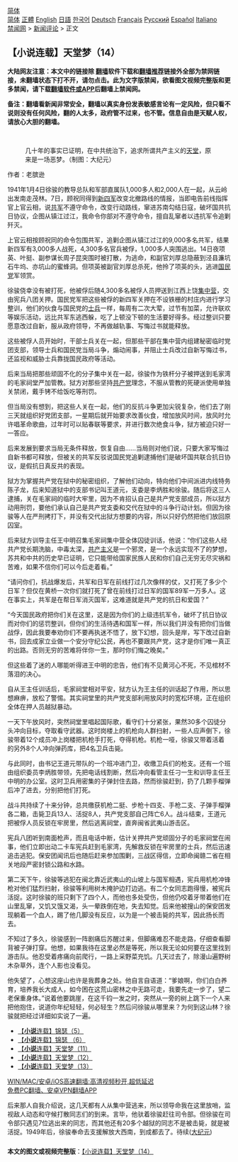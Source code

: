  <!-- 面包屑导航 --> <div class="breadcrumb"><!-- GTranslate: https://gtranslate.io/ -->  <div class="switcher notranslate">  <div class="selected">  <a href="#" onclick="return false;"> 简体</a>  </div>  <div class="option">  <a href="https://www.bannedbook.org" onclick="doGTranslate('zh-CN|zh-CN');jQuery('div.switcher div.selected a').html(jQuery(this).html());return false;" title="简体中文" class="nturl selected"> 简体</a>  <a href="https://www.bannedbook.org/zh-tw/" onclick="doGTranslate('zh-CN|zh-TW');jQuery('div.switcher div.selected a').html(jQuery(this).html());return false;" title="繁體中文" class="nturl"> 正體</a>  <a href="https://www.bannedbook.org/en/" onclick="doGTranslate('zh-CN|en');jQuery('div.switcher div.selected a').html(jQuery(this).html());return false;" title="English" class="nturl"> English</a>  <a href="https://www.bannedbook.org/ja/" onclick="doGTranslate('zh-CN|ja');jQuery('div.switcher div.selected a').html(jQuery(this).html());return false;" title="日本語" class="nturl"> 日語</a>  <a href="https://www.bannedbook.org/ko/" onclick="doGTranslate('zh-CN|ko');jQuery('div.switcher div.selected a').html(jQuery(this).html());return false;" title="한국어" class="nturl"> 한국어</a>  <a href="https://www.bannedbook.org/de/" onclick="doGTranslate('zh-CN|de');jQuery('div.switcher div.selected a').html(jQuery(this).html());return false;" title="Deutsch" class="nturl"> Deutsch</a>  <a href="https://www.bannedbook.org/fr/" onclick="doGTranslate('zh-CN|fr');jQuery('div.switcher div.selected a').html(jQuery(this).html());return false;" title="Français" class="nturl"> Français</a>  <a href="https://www.bannedbook.org/ru/" onclick="doGTranslate('zh-CN|ru');jQuery('div.switcher div.selected a').html(jQuery(this).html());return false;" title="Русский" class="nturl"> Русский</a>  <a href="https://www.bannedbook.org/es/" onclick="doGTranslate('zh-CN|es');jQuery('div.switcher div.selected a').html(jQuery(this).html());return false;" title="Español" class="nturl"> Español</a>  <a href="https://www.bannedbook.org/it/" onclick="doGTranslate('zh-CN|it');jQuery('div.switcher div.selected a').html(jQuery(this).html());return false;" title="Italiano" class="nturl"> Italiano</a>  </div>  </div>      <div class='breadcrumb-sub'><!-- Breadcrumb NavXT 6.3.0 --> <a href="https://www.bannedbook.org/" class="home">禁闻网</a> &gt; <a href="https://www.bannedbook.org/bnews/comments/" class="category">新闻评论</a> &gt; 正文</div></div><h2>【小说连载】天堂梦（14）</h2> <p class="notice"><b>大陆网友注意：本文中的链接除 <a href="https://github.com/bannedbook/fanqiang" >翻墙</a>软件下载和<a href="https://github.com/killgcd/justmysocks/blob/master/README.md">翻墙推荐</a>链接外全部为禁网链接，未翻墙状态下打不开，请勿点击。此为文字版禁闻，欲看图文视频完整版和更多禁闻，请下载<a href="https://github.com/bannedbook/fanqiang">翻墙软件或APP</a>后翻墙上禁闻网。</p><p>备注：翻墙看新闻非常安全，翻墙以真实身份发表敏感言论有一定风险，但只看不说则没有任何风险，翻的人太多，政府管不过来，也不管。信息自由是天赋人权，请放心大胆的翻墙。</b></p>  <div class="entry"> <br /> <figure><a href="https://i1.wp.com/upload-images-bucket-v64rleca837do.s3.eu-west-1.amazonaws.com/wp-content/uploads/2021/07/29083550/Heaven-600x400-1.jpg?fit=600%2C400&#038;ssl=1" data-caption="几十年的事实已证明，在中共统治下，追求所谓共产主义的天堂，原来是一场恶梦。（制图：大纪元）"></a><figcaption class="wp-caption-text">几十年的事实已证明，在中共统治下，追求所谓共产主义的<a href="https://www.bannedbook.org/bnews/tag/%e5%a4%a9%e5%a0%82/" class="st_tag internal_tag" rel="tag" title="标签 天堂 下的日志">天堂</a>，原来是一场恶梦。（制图：大纪元）</figcaption></figure> <p>作者：老膑逊</p> <p>1941年1月4日徐骏的教导总队和军部直属队1,000多人和2,000人在一起，从云岭出发南走茂林。7日，顾祝同得到<a href="https://www.bannedbook.org/bnews/tag/%E6%96%B0%E5%9B%9B%E5%86%9B/" class="st_tag internal_tag" rel="tag" title="标签 新四军 下的日志">新四军</a>改变北撤路线的情报，当即电告前线指挥官上官云相，说<a href="https://www.bannedbook.org/bnews/tag/%e5%85%b1%e5%86%9b/" class="st_tag internal_tag" rel="tag" title="标签 共军 下的日志">共军</a>不遵守命令，改变行动路线，窜进苏南勾结日寇，破坏国共抗日协议，企图从镇江过江，我命令你部对不遵守命令，擅自乱窜者以违抗军令追剿歼灭。</p> <p>上官云相按顾祝同的命令包围共军，追剿企图从镇江过江的9,000多名共军，结果新四军有3,000多人战死，4,300多名官兵被俘，1,000多人突围逃出。14日夜项英、叶挺、副参谋长周子昆突围时被打散，为逃命，和副官刘厚总隐蔽到泾县濂坑石牛坞、亦坑山的蜜蜂洞。但项英被副官刘厚总杀死，他拎了项英的头，逃进<a href="https://www.bannedbook.org/bnews/tag/%e5%9b%bd%e6%b0%91%e5%85%9a/" class="st_tag internal_tag" rel="tag" title="标签 国民党 下的日志">国民党</a>军领赏。</p> <p>徐骏侥幸没有被打死，他被俘后随4,300多名被俘人员押送到江西上饶<a href="https://www.bannedbook.org/bnews/tag/%e9%9b%86%e4%b8%ad%e8%90%a5/" class="st_tag internal_tag" rel="tag" title="标签 集中营 下的日志">集中营</a>，交由宪兵八团关押。国民党军把这些被俘的新四军关押在不设铁栅的村庄内进行学习整训，他们的伙食与国民党的<a href="https://www.bannedbook.org/bnews/tag/%E5%A3%AB%E5%85%B5/" class="st_tag internal_tag" rel="tag" title="标签 士兵 下的日志">士兵</a>一样，每周有二次大荤，过节有加菜，允许联欢等娱乐活动，远比共军东逃西躲，吃了上顿没下顿的生活要好得多。经过整训只要愿意改过自新，服从政府领导，不再做越轨事、写悔过书就能释放。</p> <p>这些被俘人员开始时，干部士兵关在一起，但那些干部在集中营内组建秘密临时党团支部，领导士兵和国民党当局斗争，煽动闹事，并阻止士兵改过自新写悔过书，还监视和威胁士兵靠拢国民政府等活动。</p>  <p>后来当局把那些顽固不化的分子集中关在一起，徐骏作为铁杆分子被押送到毛家湾的毛家祠堂严加管教。狱方对那些坚持<a href="https://www.bannedbook.org/bnews/tag/%e5%85%b1%e4%ba%a7%e5%85%9a/" class="st_tag internal_tag" rel="tag" title="标签 共产党 下的日志">共产党</a>理念，不服从管教的死硬派使用单独关禁闭，戴手铐不给饭吃等刑罚。</p> <p>但当局没有想到，把这些人关在一起，他们的反抗斗争更加尖锐复杂，他们去了刚三天就组织好党团支部，一星期后就开始要求改善伙食，增加放风时间，放风时允许唱革命歌曲，过年时可以贴春联等要求，并进行数次绝食斗争，狱方被迫只好一一答应。</p> <p>后来发展到要求当局无条件释放，恢复自由……当局则对他们说，只要大家写悔过自新书都可释放，但被关的共军反驳说国民党追剿逮捕他们是破坏国共联合抗日协议，是假抗日真反共的表现。</p> <p>狱方为掌握共产党在狱中的秘密组织，了解他们动向，特向他们中间派进内线特务陈子龙，后来知道狱中的支部书记叫王道元，支委是李炳胜和徐骏。随后将这三人逮捕，关在毛家祠的临时大牢里，因为不肯招认自己是共产党支部成员，所以狱方动用刑罚，要他们承认自己是共产党支委和交代在狱中的斗争行动计划。但因为徐骏等人在严刑拷打下，并没有交代出狱方想要的内容，所以只好仍然把他们放回原囚室。</p> <p>后来狱方训导主任王中明召集毛家祠集中营全体囚徒训话，他说：“你们这些人经共产党长期洗脑，中毒太深，<span class='wp_keywordlink'><a href="https://www.bannedbook.org/forum2/topic6177.html" title="《共产主义的终极目的》" target="_blank">共产主义</a></span>是一个邪灵，是一个永远实现不了的梦想，苏共和中共的历史早已证明，它只能带给国家民族人民和你们自己无穷无尽灾祸和苦难，如果不信你们可以今后走着看。”</p>  <p>“请问你们，抗战爆发后，共军和日军在前线打过几次像样的仗，又打死了多少个日军？但仅在黄桥一次你们就打死了曾在前线打过日军的国军89军一万多人。这在事实上，共军是在帮日军消灭国军，这难道就是共产党的抗日和爱国？”</p> <p>“今天国民政府把你们关在这里，这是因为你们的上级违抗军令，破坏了抗日协议而对你们的惩罚整训，但你们的生活待遇和国军一样，所以我们并没有把你们当做战俘，因此我要奉劝你们不要再执迷不悟了，放下幻想，回头是岸，写下改过自新书，回去成家立业做一个安分守纪公民，再也不要跟共产党，这才是你们唯一真正的出路。否则无穷的苦难将伴你一生，那时你们悔之晚矣。”</p> <p>但这些着了迷的人哪能听得进王中明的忠告，他们有不见黄河心不死，不见棺材不落泪的决心。</p> <p>自从王主任训话后，毛家祠堂相对平安，狱方认为王主任的训话起了作用，所以思想麻痹，放松了警惕。其实祠堂里的共产党支部利用放风时的宽松环境，正在组织全体在押人员越狱暴动。</p> <p>一天下午放风时，突然祠堂里唱起国际歌，看守们十分紧张，果然30多个囚徒分头冲向目标，夺取看守武器。这时岗楼上的机枪向人群扫射，一些人应声倒下，徐骏带着12个成员冲上岗楼把机枪手打死，夺得机枪。机枪一哑，徐骏又带着活着的另外8个人冲向弹药库，把4名卫兵击毙。</p>  <p>与此同时，由书记王道元带队的一个班冲进门卫，收缴卫兵们的枪支。还有一个班由组织委员李炳胜带领，先把电话线割断，然后冲向看管主任刁一生和训导主任王中明的办公室。这时卫兵用密集的子弹封住去路，然而徐骏赶到，扔了几颗手榴弹后冲了进去，分别把他们打死。</p> <p>战斗共持续了十来分钟，总共缴获机枪二挺、步枪十四支、手枪二支、子弹手榴弹各二箱，击毙卫兵13人、活捉8人，共产党支部自己阵亡6人。战斗结束，王道元把被俘人员反锁在牢房里，然后逃离祠堂，直奔闽省武夷山游击区。</p> <p>宪兵八团听到南面枪声，而且电话中断，估计关押共产党顽固分子的毛家祠堂在闹事，他们立即出动二卡车宪兵赶到毛家湾，先解救反锁在牢房里的士兵，然后迅速追击逃犯。保安团闻讯后也随后赶来参加围剿，三战区得信，立即命闽赣二省在相关地段严密封锁公路和水路。</p> <p>第二天下午，徐骏等逃犯在闽北靠近武夷山的山坡上与国军相遇，宪兵用机枪冲锋枪对他们猛烈扫射，徐骏等利用树木掩护边打边逃。有二个女同志跑得慢，被宪兵活捉。这时徐骏的班只剩下了四个人，而他也多处受伤，但他仍咬着牙带着他们在山里乱窜，又饥又饿又渴，头一晕跌倒在地，失去知觉。后来他被搜山的保安团发现躺着一个血人，踢了他几脚没有反应，以为是一个被击毙的共军，因此扬长而去。</p> <p>不知过了多久，徐骏感到一阵剧痛后苏醒过来，但脚痛难忍不能走路，仔细查看脚背被子弹打穿。他想，如果我待在这里必然是等死，所以我无论如何要在这里找到游击队。他忍受着疼痛向前爬行，一路上采野菜充饥。几天过去了，除漫山遍野树木杂草外，连个人影也没看见。</p>  <p>他失望了，心想这座山也许是我葬身之处。他自言自语道：“爹娘啊，你们白白养育，培养我长大成人，如今困在这荒山密林之中无路可走，我要先走一步了，望二老保重身体。”说着他要跳崖，在这千钧一发之时，突然从一旁的树上跳下一个人来把他抱住，说道你年纪轻轻，何必轻生？然后问徐骏从哪里来？为何到这山林？徐骏就把经过详细如实说了一遍。</p> <ul class='op-related-articles' title='相关阅读'> <li><a href='https://www.bannedbook.org/bnews/comments/20210729/1596415.html' target='_blank'>【<b>小说</b>连载】锦瑟（5）</a></li> <li><a href='https://www.bannedbook.org/bnews/comments/20210729/1596414.html' target='_blank'>【<b>小说</b>连载】锦瑟 （6）</a></li> <li><a href='https://www.bannedbook.org/bnews/comments/20210729/1596413.html' target='_blank'>【<b>小说</b>连载】天堂梦（11）</a></li> <li><a href='https://www.bannedbook.org/bnews/comments/20210729/1596412.html' target='_blank'>【<b>小说</b>连载】天堂梦（12）</a></li> <li><a href='https://www.bannedbook.org/bnews/comments/20210729/1596411.html' target='_blank'>【<b>小说</b>连载】天堂梦（13）</a></li> </ul> <p class="texttj"> <a href="https://github.com/bannedbook/fanqiang/wiki/V2ray%E6%9C%BA%E5%9C%BA" target="_blank">WIN/MAC/安卓/iOS高速翻墙:高清视频秒开,超低延迟</a><br/> <a href="https://github.com/bannedbook/fanqiang/wiki/%E7%A6%81%E9%97%BB%E7%BD%91%E5%AE%89%E5%8D%93%E7%BF%BB%E5%A2%99%E6%96%B0%E9%97%BBAPP" target="_blank">免费PC翻墙、安卓VPN翻墙APP</a></p><p>后来那人自我介绍说，这几天都有人从集中营逃来，所以领导命我在这里放哨，监视敌人动态和守候打散同志们的到来。言毕，他驮着徐骏赶往司令部。但徐骏在司令部只遇见7位逃出来的同志，而其他还有20多个越狱的同志不是被击毙，就是被活捉。1949年后，徐骏奉命去支援解放大西南，到成都去了。待续(<span class='wp_keywordlink_affiliate'><a href="http://www.epochtimes.com/" title="大纪元" target="_blank">大纪元</a></span>)</p><a name='sharetosocial'></a>  <div style="margin-bottom:5px;padding-bottom:5px;clear:both"> <div id="archive-pix-1" class="banner-ads"> <!-- AuctionX Display platform tag START --> <div id="26318x728x90x621x_ADSLOT2" clicktrack="%%CLICK_URL_ESC%%"></div> <!-- AuctionX Display platform tag END --> </div> <div id="archive-pix-2" class="banner-ads"> <!-- AuctionX Display platform tag START --> <div id="26315x300x250x621x_ADSLOT2" clicktrack="%%CLICK_URL_ESC%%"></div> <!-- AuctionX Display platform tag END --> </div> </div>  <div id="archive-pix-1" class="banner-ads"> <!-- AuctionX Display platform tag START --> <div id="26318x728x90x621x_ADSLOT3" clicktrack="%%CLICK_URL_ESC%%"></div> <!-- AuctionX Display platform tag END --> </div> <div><b>本文的图文或视频完整版</b>：<a href='https://www.bannedbook.org/bnews/comments/20210729/1596410.html'>【小说连载】天堂梦（14）</a></div>  </div><!--END ENTRY--> 